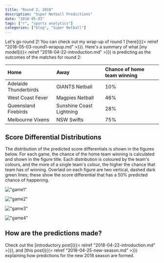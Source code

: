 ```yaml
---
title: "Round 2, 2018"
description: "Super Netball Predictions"
date: "2018-05-03"
tags: ["r", "sports analytics"]
categories: ["blog", "Super Netball"]
---
```


<!-- Time-stamp: <2018-05-03 20:51:47 (slane)> -->





Let's go round 2! You can check out my wrap-up of round 1 [here]({{< relref "2018-05-03-round1-wrapup.md" >}}). Here's a summary of what [my model]({{< relref "2018-04-22-introduction.md" >}}) is predicting as the outcomes of the matches for round 2:


|Home                  |Away                     |Chance of home team winning |
|:---------------------|:------------------------|:---------------------------|
|Adelaide Thunderbirds |GIANTS Netball           |10%                         |
|West Coast Fever      |Magpies Netball          |46%                         |
|Queensland Firebirds  |Sunshine Coast Lightning |28%                         |
|Melbourne Vixens      |NSW Swifts               |75%                         |

## Score Differential Distributions

The distribution of the predicted score differentials is shown in the figures below. For each game, the chance of the home team winning is calculated and shown in the figure title. Each distribution is coloured by the team's colours, and the more of a single team's colour, the higher the chance that team has of winning. Overlaid on each figure are two vertical, dashed dark green lines; these show the score differential that has a 50% predicted chance of happening.

!["game1"](/sn-assets/round2-2018/game-1.png)

!["game2"](/sn-assets/round2-2018/game-2.png)

!["game3"](/sn-assets/round2-2018/game-3.png)

!["game4"](/sn-assets/round2-2018/game-4.png)

## How are the predictions made?

Check out the [introductory post]({{< relref "2018-04-22-introduction.md" >}}), and [this post]({{< relref "2018-04-25-new-season.md" >}}) explaining how predictions for the new 2018 season are formed.
